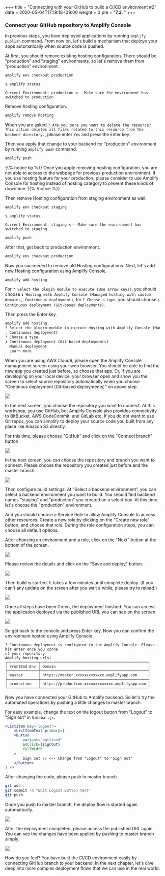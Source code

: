 +++
title = "Connecting with your GitHub to build a CI/CD environment #2"
date = 2020-05-04T17:19:18+09:00
weight = 3
pre = "<b>7.3. </b>"
+++

### Connect your GitHub repository to Amplify Console

In previous steps, you have deployed applications by running `amplify publish` command. From now on, let's build a mechanism that deploys your apps automatically when source code is pushed.

At first, you should remove existing hosting configuration. There should be "production" and "staging" environments, so let's remove them from "production" environment.

```sh
amplify env checkout production
```

```
$ amplify status

Current Environment: production <-- Make sure the environment has switched to production
```

Remove hosting configuration.

```sh
amplify remove hosting
```


When you are asked `? Are you sure you want to delete the resource? This action deletes all files related to this resource from the backend directory.`, please enter `Yes` and press the Enter key.


Then you apply that change to your backend for "production" environment by running `amplify push` command.

```sh
amplify push
```

{{% notice tip %}}
Once you apply removing hosting configuration, you are not able to access to the webpage for previous production environment. If you use hosting feature for your production, please consider to use Amplify Console for hosting instead of hosting category to prevent these kinds of downtime.
{{% /notice %}}

Then remove Hosting configuration from staging environment as well.

```sh
amplify env checkout staging
```

```
$ amplify status

Current Environment: staging <-- Make sure the environment has switched to staging
```


```sh
amplify push
```

After that, get back to production environment.

```sh
amplify env checkout production
```

Now you succeeded to remove old Hosting configurations. Next, let's add new Hosting configuration using Amplify Console.

```sh
amplify add hosting
```

For `? Select the plugin module to execute (Use arrow keys)`, you should choose `❯ Hosting with Amplify Console (Managed hosting with custom domains, Continuous deployment)`, 
for `? Choose a type`, you should choose `❯ Continuous deployment (Git-based deployments)`. 
 
Then press the Enter key.

```sh
amplify add hosting
? Select the plugin module to execute Hosting with Amplify Console (Managed hosting with custom domains
, Continuous deployment)
? Choose a type
❯ Continuous deployment (Git-based deployments)
  Manual deployment
  Learn more
```

When you are using AWS Cloud9, please open the Amplify Console management screen using your web browser. You should be able to find the new app you created just before, so choose that app. Or, if you are developing on your local device, your browser open and show you the screen to select source repository automatically when you choose "Continous deployment (Git-based deployments)" on above step.

![](/images/07_multi_env/click_app.png)

In the next screen, you choose the repository you want to connect. At this workshop, you use GitHub, but Amplify Console also provides connectivity to BitBucket, AWS CodeCommit, and GitLab etc. If you do not want to use Git repos, you can simplify to deploy your source code you built from any place like Amazon S3 directly.

For this time, please choose "GitHub" and click on the "Connect branch" button.

![](/images/07_multi_env/connect_github.png)

In the next screen, you can choose the repository and branch you want to connect. Please choose the repository you created just before and the master branch.

![](/images/07_multi_env/sync_github_account.png)

Then configure build settings. At "Select a backend environment", you can select a backend environment you want to build. You should find backend names "staging" and "production" you created on a select box. At this time, let's choose the "production" environment.

And you should choose a Service Role to allow Amplify Console to access other resources. Create a new role by clicking on the "Create new role" button, and choose that role. During the role configuration steps, you can choose all default options.

After choosing an environment and a role, click on the "Next" button at the bottom of the screen.

![](/images/07_multi_env/create_build_settings.png)


Please review the details and click on the "Save and deploy" button.

![](/images/07_multi_env/confirm.png)

Then build is started. It takes a few minutes until complete deploy. (If you can't any update on the screen after you wait a while, please try to reload.)

![](/images/07_multi_env/start_build.png)

Once all steps have been Green, the deployment finished. You can access the application deployed via the published URL you can see on the screen. 


![](/images/07_multi_env/complete_deploy.png)

So get back to the console and press Enter key. Now you can confirm the environment hosted using Amplify Console.

```null
? Continuous deployment is configured in the Amplify Console. Please hit enter once you conne
ct your repository
Amplify hosting urls:
┌──────────────┬─────────────────────────────────────────────────┐
│ FrontEnd Env │ Domain                                          │
├──────────────┼─────────────────────────────────────────────────┤
│ master       │ https://master.xxxxxxxxxxxxx.amplifyapp.com     │
├──────────────┼─────────────────────────────────────────────────┤
│ production   │ https://production.xxxxxxxxxxxxx.amplifyapp.com │
└──────────────┴─────────────────────────────────────────────────┘
```

Now you have connected your GitHub to Amplify backend. So let's try the automated operations by pushing a little changes to master branch.

For easy example, change the text on the logout button from "Logout" to "Sign out" in `Sidebar.js`.

```Sidebar.jsx
<ListItem key='logout'>
    <ListItemText primary={
    <Button
        variant="outlined"
        onClick={signOut}
        fullWidth
    >
        Sign out // <-- Change from "Logout" to "Sign out"
    </Button>
} />
```

After changing the code, please push to master branch.

```sh
git add .
git commit -m "Edit Logout Button text"
git push
```

Once you push to master branch, the deploy flow is started again automatically.

![](/images/07_multi_env/re_deploy.png)

After the deployment completed, please access the published URL again. You can see the changes have been applied by pushing to master branch simply.

![](/images/07_multi_env/compare.png)


How do you feel? You have built the CI/CD environment easily by connecting GitHub branch to your backend. In the next chapter, let's dive deep into more complex deployment flows that we can use in the real world.

